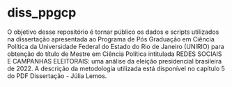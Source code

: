# diss_ppgcp
O objetivo desse repositório é tornar público os dados e scripts utilizados na dissertação apresentada ao Programa de Pós Graduação em Ciência Política da Universidade Federal do Estado do Rio de Janeiro (UNIRIO) para obtenção do título de Mestre em Ciência Política intitulada REDES SOCIAIS E CAMPANHAS ELEITORAIS: uma análise da eleição presidencial brasileira de 2022. A descrição da metodologia utilizada está disponível no capítulo 5 do PDF Dissertação - Júlia Lemos.
